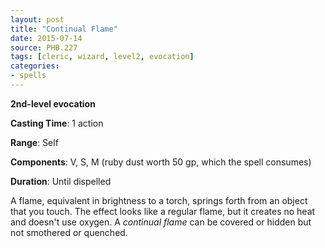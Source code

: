 ```yaml
---
layout: post
title: "Continual Flame"
date: 2015-07-14
source: PHB.227
tags: [cleric, wizard, level2, evocation]
categories:
- spells
---
```


**2nd-level evocation**

**Casting Time**: 1 action

**Range**: Self

**Components**: V, S, M (ruby dust worth 50 gp, which the spell consumes)

**Duration**: Until dispelled

A flame, equivalent in brightness to a torch, springs forth from an object that you touch. The effect looks like a regular flame, but it creates no heat and doesn't use oxygen. A *continual flame* can be covered or hidden but not smothered or quenched.
